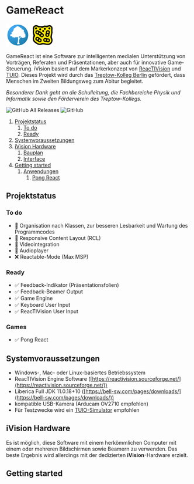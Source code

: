 # GameReact
![tk.png](./docs/assets/images/tk.png) ![reactable.png](./docs/assets/images/reactable.png)

GameReact ist eine Software zur intelligenten medialen
Unterstützung von Vorträgen, Referaten und Präsentationen,
aber auch für innovative Game-Steuerung.
iVision basiert auf dem Markerkonzept von
[ReacTIVision](https://reactivision.sourceforge.net/)
und
[TUIO](https://tuio.org).
Dieses Projekt wird durch das [Treptow-Kolleg Berlin](https://www.treptow-kolleg.de)
gefördert, dass Menschen im Zweiten Bildungsweg zum Abitur begleitet.

*Besonderer Dank geht an die Schulleitung, die Fachbereiche Physik und Informatik sowie
den Förderverein des Treptow-Kollegs.*

![GitHub All Releases](https://img.shields.io/github/downloads/btinet/GameReact/total?style=rounded)
![GitHub](https://img.shields.io/github/license/btinet/GameReact)

1. [Projektstatus](#projektstatus)
   1. [To do](#to-do)
   2. [Ready](#ready)
2. [Systemvoraussetzungen](#systemvoraussetzungen)
3. [iVision Hardware](#ivision-hardware)
   1. [Bauplan](./docs/hardware.md#ivision-hardware)
   2. [Interface](./docs/hardware.md#ivision-hardware)
4. [Getting started](#getting-started)
   1. [Anwendungen](./docs/demo_applications.md#beispielanwendungen)
      1. [Pong React](./docs/demo_applications.md#pong-react)

## Projektstatus

### To do

- 🚧 Organisation nach Klassen, zur besseren Lesbarkeit und Wartung des Programmcodes
- 🚧 Responsive Content Layout (RCL)
- 🚧 Videointegration
- 🚧 Audioplayer
- ❌ Reactable-Mode (Max MSP)

### Ready

- ✅ Feedback-Indikator (Präsentationsfolien)
- ✅ Feedback-Beamer Output
- ✅ Game Engine
- ✅ Keyboard User Input
- ✅ ReacTIVision User Input

### Games

- ✅ Pong React

## Systemvoraussetzungen

- Windows-, Mac- oder Linux-basiertes Betriebssystem
- ReacTIVision Engine Software ([https://reactivision.sourceforge.net/](https://reactivision.sourceforge.net/))
- Liberica Full JDK 11.0.18+10 ([https://bell-sw.com/pages/downloads/](https://bell-sw.com/pages/downloads/))
- kompatible USB-Kamera (Arducam OV2710 empfohlen)
- Für Testzwecke wird ein [TUIO-Simulator](http://prdownloads.sourceforge.net/reactivision/TUIO_Simulator-1.4.zip?download) empfohlen

## iVision Hardware

Es ist möglich, diese Software mit einem herkömmlichen Computer mit einem
oder mehreren Bildschirmen sowie Beamern zu verwenden. Das beste Ergebnis
wird allerdings mit der dedizierten **iVision**-Hardware erzielt.

## Getting started


